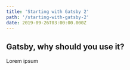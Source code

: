 ```yaml
---
title: 'Starting with Gatsby 2'
path: '/starting-with-gatsby-2'
date: 2019-09-26T03:00:00.000Z
---
```


## Gatsby, why should you use it?

Lorem ipsum
